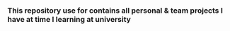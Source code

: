 ### This repository use for contains all personal & team projects I have at time I learning at university 
